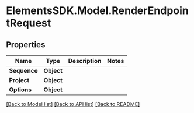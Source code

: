 # ElementsSDK.Model.RenderEndpointRequest

## Properties

Name | Type | Description | Notes
------------ | ------------- | ------------- | -------------
**Sequence** | **Object** |  | 
**Project** | **Object** |  | 
**Options** | **Object** |  | 

[[Back to Model list]](../README.md#documentation-for-models) [[Back to API list]](../README.md#documentation-for-api-endpoints) [[Back to README]](../README.md)

